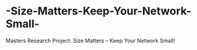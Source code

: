 # -Size-Matters-Keep-Your-Network-Small-
Masters Research Project:  Size Matters – Keep Your Network Small!
